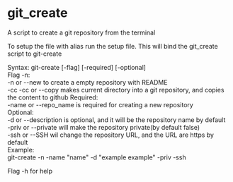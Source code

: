 # git_create

A script to create a git repository from the terminal  

To setup the file with alias run the setup file. This will bind the git_create script to git-create  

Syntax: git-create [-flag] [-required] [-optional]  
	Flag 
		-n:  
			-n or --new to create a empty repository with README  
		-cc
			-cc or --copy makes current directory into a git repository, 
					and copies the content to github
	Required:  
		-name or --repo_name is required for creating a new repository  
	Optional:  
		-d or --description is optional, and it will be the repository name by default  
		-priv or --private will make the repository private(by default false)  
		-ssh or --SSH wil change the repository URL, and the URL are https by default  
	Example:  
		git-create -n -name "name" -d "example example" -priv -ssh  
		
Flag -h for help
